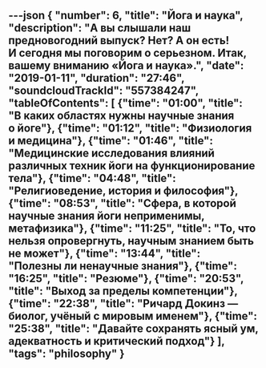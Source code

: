 ---json
{
	"number": 6,
	"title": "Йога и&nbsp;наука",
	"description": "А&nbsp;вы&nbsp;слышали наш предновогодний выпуск? Нет? А&nbsp;он&nbsp;есть! И&nbsp;сегодня мы&nbsp;поговорим о&nbsp;серьезном. Итак, вашему вниманию &laquo;Йога и&nbsp;наука&raquo;.",
	"date": "2019-01-11",
	"duration": "27:46",
	"soundcloudTrackId": "557384247",
	"tableOfContents": [
		{"time": "01:00", "title": "В&nbsp;каких областях нужны научные знания о&nbsp;йоге"},
		{"time": "01:12", "title": "Физиология и&nbsp;медицина"},
		{"time": "01:46", "title": "Медицинские исследования влияний различных техник йоги на&nbsp;функционирование тела"},
		{"time": "04:48", "title": "Религиоведение, история и&nbsp;философия"},
		{"time": "08:53", "title": "Сфера, в&nbsp;которой научные знания йоги неприменимы, метафизика"},
		{"time": "11:25", "title": "То, что нельзя опровергнуть, научным знанием быть не&nbsp;может"},
		{"time": "13:44", "title": "Полезны&nbsp;ли ненаучные знания"},
		{"time": "16:25", "title": "Резюме"},
		{"time": "20:53", "title": "Выход за&nbsp;пределы компетенции"},
		{"time": "22:38", "title": "Ричард Докинз&nbsp;&mdash; биолог, учёный с&nbsp;мировым именем"},
		{"time": "25:38", "title": "Давайте сохранять ясный&nbsp;ум, адекватность и&nbsp;критический подход"}
	],
	"tags": "philosophy"
}
---
